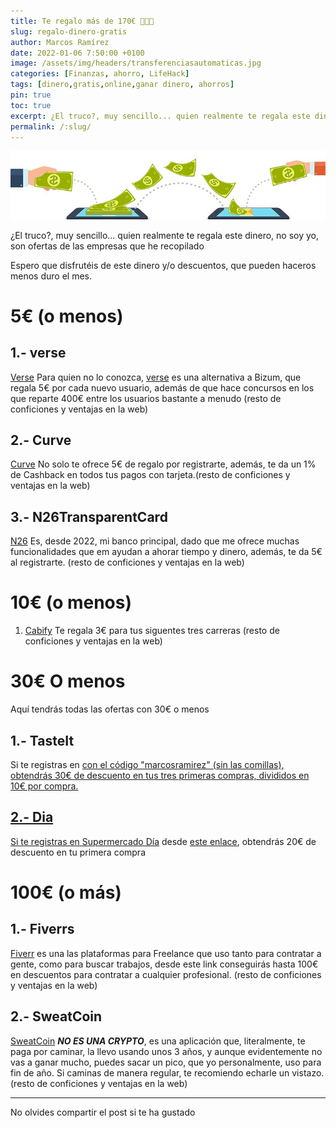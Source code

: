 ```yaml
---
title: Te regalo más de 170€ 💸💸💸
slug: regalo-dinero-gratis
author: Marcos Ramírez
date: 2022-01-06 7:50:00 +0100
image: /assets/img/headers/transferenciasautomaticas.jpg
categories: [Finanzas, ahorro, LifeHack]
tags: [dinero,gratis,online,ganar dinero, ahorros]
pin: true
toc: true
excerpt: ¿El truco?, muy sencillo... quien realmente te regala este dinero, no soy yo, son ofertas de las empresas que he recopilado
permalink: /:slug/ 
---
```

![Post Header](/assets/img/headers/transferenciasautomaticas.jpg)

¿El truco?, muy sencillo... quien realmente te regala este dinero, no soy yo, son ofertas de las empresas que he recopilado

Espero que disfrutéis de este dinero y/o descuentos, que pueden haceros menos duro el mes.


# 5€ (o menos)

## 1.- verse

<a href="https://verse.me/invite/MTHTVT" target="_blank">Verse</a> Para quien no lo conozca, <a href="https://verse.me/$marcosramirez" target="_blank">verse</a> es una alternativa a Bizum, que regala 5€ por cada nuevo usuario, además de que hace concursos en los que reparte 400€ entre los usuarios bastante a menudo (resto de conficiones y ventajas en la web)


## 2.- Curve

<a href="https://www.curve.com/join#N9JYMP8D" target="_blank">Curve</a> No solo te ofrece 5€ de regalo por registrarte, además, te da un 1% de Cashback en todos tus pagos con tarjeta.(resto de conficiones y ventajas en la web)


## 3.- N26TransparentCard

<a href="https://n26.com/r/marcosr8764" target="_blank">N26</a> Es, desde 2022, mi banco principal, dado que me ofrece muchas funcionalidades que em ayudan a ahorar tiempo y dinero, además, te da 5€ al registrarte. (resto de conficiones y ventajas en la web)

# 10€ (o menos)

1. <a href="https://cabify.com/i/marcosr2147" target="_blank">Cabify</a> Te regala 3€ para tus siguentes tres carreras (resto de conficiones y ventajas en la web)

# 30€ O menos 

Aquí tendrás todas las ofertas con 30€ o menos

## 1.- TasteIt

Si te registras en <a href="https://tasteit.es/?referral=marcosramirez" target="_blank"> con el código "marcosramirez" (sin las comillas), obtendrás 30€ de descuento en tus tres primeras compras, divididos en 10€ por compra.

## 2.- Dia

Si te registras en <a href="https://rfrn.page.link/uuPRLT87QGHhBZzT6" target="_blank">Supermercado Día</a> desde <a href="https://rfrn.page.link/uuPRLT87QGHhBZzT6" target="_blank">este enlace</a>, obtendrás 20€ de descuento en tu primera compra




# 100€ (o más)


## 1.- Fiverrs

 <a href="http://www.fiverr.com/s2/f2c677aae2" target="_blank">Fiverr</a> es una las plataformas para Freelance que uso tanto para contratar a gente, como para buscar trabajos, desde este link conseguirás hasta 100€ en descuentos para contratar a cualquier profesional. (resto de conficiones y ventajas en la web)

## 2.- SweatCoin

 <a href="https://sweatco.in/ws/immarcosramirez" target="_blank">SweatCoin</a> ***NO ES UNA CRYPTO***, es una aplicación que, literalmente, te paga por caminar, la llevo usando unos 3 años, y aunque evidentemente no vas a ganar mucho, puedes sacar un pico, que yo personalmente, uso para fin de año. Si caminas de manera regular, te recomiendo echarle un vistazo. (resto de conficiones y ventajas en la web)


***
No olvides compartir el post si te ha gustado

